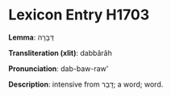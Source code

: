 # Lexicon Entry H1703

**Lemma**: דַּבָּרָה

**Transliteration (xlit)**: dabbârâh

**Pronunciation**: dab-baw-raw'

**Description**:
intensive from דָבַר; a word; word.
